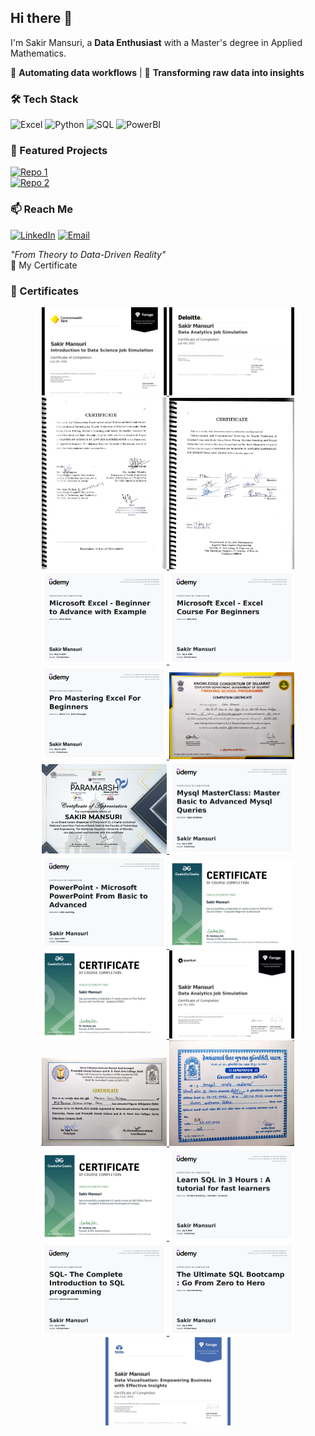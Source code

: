 ## Hi there 👋 
I'm Sakir Mansuri, a **Data Enthusiast** with a Master's degree in Applied Mathematics.  

🔹 **Automating data workflows** | 🔹 **Transforming raw data into insights**  


### 🛠️ Tech Stack 
![Excel](https://img.shields.io/badge/Excel-217346?style=for-the-badge&logo=microsoftexcel&logoColor=white)
![Python](https://img.shields.io/badge/Python-3776AB?style=for-the-badge&logo=python&logoColor=white)
![SQL](https://img.shields.io/badge/SQL-4479A1?style=for-the-badge&logo=postgresql&logoColor=white)
![PowerBI](https://img.shields.io/badge/PowerBI-F2C811?style=for-the-badge&logo=powerbi&logoColor=black)


### 🌟 Featured Projects  
[![Repo 1](https://img.shields.io/badge/streamlit_learning_app-000?style=flat-square)](https://github.com/sakirmansuri/TextileMaterialAndCostAnalyser_App)  
[![Repo 2](https://img.shields.io/badge/TextileMaterialAndCostAnalyser_App-000?style=flat-square)](https://github.com/sakirmansuri/streamlit_learning_app)  


### 📫 Reach Me  
[![LinkedIn](https://img.shields.io/badge/LinkedIn-0A66C2?style=for-the-badge&logo=linkedin&logoColor=white)](https://linkedin.com/in/sakirmansuri)
[![Email](https://img.shields.io/badge/Email-D14836?style=for-the-badge&logo=gmail&logoColor=white)](mailto:sakir.mansuri2103@gmail.com)  

*"From Theory to Data-Driven Reality"*  
📜 My Certificate

### 📜 Certificates

<div align="center">

<!-- Row 1 -->
<a href="certificates/cwb_forage_cert.jpg" target="_blank">
  <img src="certificates/cwb_forage_cert.jpg" width="200" alt="CWB Forage Certificate"/>
</a>
<a href="certificates/delloite_forage_cert.jpg" target="_blank">
  <img src="certificates/delloite_forage_cert.jpg" width="200" alt="Deloitte Forage Certificate"/>
</a>
<a href="certificates/dissertation_cert1_page1.jpg" target="_blank">
  <img src="certificates/dissertation_cert1_page1.jpg" width="200" alt="Dissertation Certificate 1"/>
</a>
<a href="certificates/dissertation_cert2_page1.jpg" target="_blank">
  <img src="certificates/dissertation_cert2_page1.jpg" width="200" alt="Dissertation Certificate 2"/>
</a>

<br/>

<!-- Row 2 -->
<a href="certificates/excel1_udemy_cert.jpg" target="_blank">
  <img src="certificates/excel1_udemy_cert.jpg" width="200" alt="Excel 1 Certificate"/>
</a>
<a href="certificates/excel2_udemy_cert.jpg" target="_blank">
  <img src="certificates/excel2_udemy_cert.jpg" width="200" alt="Excel 2 Certificate"/>
</a>
<a href="certificates/excel3_udemy_cert.jpg" target="_blank">
  <img src="certificates/excel3_udemy_cert.jpg" width="200" alt="Excel 3 Certificate"/>
</a>
<a href="certificates/finishing_school_cert_page1.jpg" target="_blank">
  <img src="certificates/finishing_school_cert_page1.jpg" width="200" alt="Finishing School Certificate"/>
</a>

<br/>

<!-- Row 3 -->
<a href="certificates/jot_cert_page1.jpg" target="_blank">
  <img src="certificates/jot_cert_page1.jpg" width="200" alt="JOT Certificate"/>
</a>
<a href="certificates/mysql_udemy_cert.jpg" target="_blank">
  <img src="certificates/mysql_udemy_cert.jpg" width="200" alt="MySQL Certificate"/>
</a>
<a href="certificates/powerpoint_udemy_cert.jpg" target="_blank">
  <img src="certificates/powerpoint_udemy_cert.jpg" width="200" alt="PowerPoint Certificate"/>
</a>
<a href="certificates/python1_gfg_cert.jpg" target="_blank">
  <img src="certificates/python1_gfg_cert.jpg" width="200" alt="Python GFG 1 Certificate"/>
</a>

<br/>

<!-- Row 4 -->
<a href="certificates/python2_gfg_cert.jpg" target="_blank">
  <img src="certificates/python2_gfg_cert.jpg" width="200" alt="Python GFG 2 Certificate"/>
</a>
<a href="certificates/quantinm_forage_cert.jpg" target="_blank">
  <img src="certificates/quantinm_forage_cert.jpg" width="200" alt="Quantium Forage Certificate"/>
</a>
<a href="certificates/science_camp1_cert_page1.jpg" target="_blank">
  <img src="certificates/science_camp1_cert_page1.jpg" width="200" alt="Science Camp 1 Certificate"/>
</a>
<a href="certificates/science_camp2_cert_page1.jpg" target="_blank">
  <img src="certificates/science_camp2_cert_page1.jpg" width="200" alt="Science Camp 2 Certificate"/>
</a>

<br/>

<!-- Row 5 -->
<a href="certificates/softskills_gfg_cert.jpg" target="_blank">
  <img src="certificates/softskills_gfg_cert.jpg" width="200" alt="Soft Skills GFG Certificate"/>
</a>
<a href="certificates/sql1_udemy_cert.jpg" target="_blank">
  <img src="certificates/sql1_udemy_cert.jpg" width="200" alt="SQL 1 Certificate"/>
</a>
<a href="certificates/sql2_udemy_cert.jpg" target="_blank">
  <img src="certificates/sql2_udemy_cert.jpg" width="200" alt="SQL 2 Certificate"/>
</a>
<a href="certificates/sql3_udemy_cert.jpg" target="_blank">
  <img src="certificates/sql3_udemy_cert.jpg" width="200" alt="SQL 3 Certificate"/>
</a>

<br/>

<!-- Row 6 -->
<a href="certificates/tata_forage_cert.jpg" target="_blank">
  <img src="certificates/tata_forage_cert.jpg" width="200" alt="TATA Forage Certificate"/>
</a>

</div>



